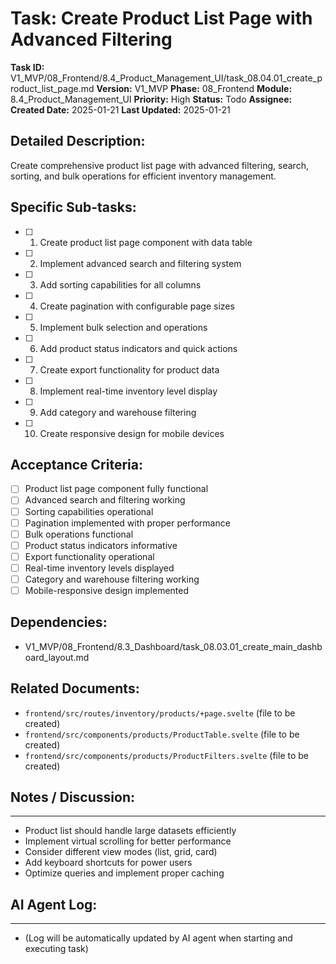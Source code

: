 # Task: Create Product List Page with Advanced Filtering

**Task ID:** V1_MVP/08_Frontend/8.4_Product_Management_UI/task_08.04.01_create_product_list_page.md
**Version:** V1_MVP
**Phase:** 08_Frontend
**Module:** 8.4_Product_Management_UI
**Priority:** High
**Status:** Todo
**Assignee:**
**Created Date:** 2025-01-21
**Last Updated:** 2025-01-21

## Detailed Description:
Create comprehensive product list page with advanced filtering, search, sorting, and bulk operations for efficient inventory management.

## Specific Sub-tasks:
- [ ] 1. Create product list page component with data table
- [ ] 2. Implement advanced search and filtering system
- [ ] 3. Add sorting capabilities for all columns
- [ ] 4. Create pagination with configurable page sizes
- [ ] 5. Implement bulk selection and operations
- [ ] 6. Add product status indicators and quick actions
- [ ] 7. Create export functionality for product data
- [ ] 8. Implement real-time inventory level display
- [ ] 9. Add category and warehouse filtering
- [ ] 10. Create responsive design for mobile devices

## Acceptance Criteria:
- [ ] Product list page component fully functional
- [ ] Advanced search and filtering working
- [ ] Sorting capabilities operational
- [ ] Pagination implemented with proper performance
- [ ] Bulk operations functional
- [ ] Product status indicators informative
- [ ] Export functionality operational
- [ ] Real-time inventory levels displayed
- [ ] Category and warehouse filtering working
- [ ] Mobile-responsive design implemented

## Dependencies:
- V1_MVP/08_Frontend/8.3_Dashboard/task_08.03.01_create_main_dashboard_layout.md

## Related Documents:
- `frontend/src/routes/inventory/products/+page.svelte` (file to be created)
- `frontend/src/components/products/ProductTable.svelte` (file to be created)
- `frontend/src/components/products/ProductFilters.svelte` (file to be created)

## Notes / Discussion:
---
* Product list should handle large datasets efficiently
* Implement virtual scrolling for better performance
* Consider different view modes (list, grid, card)
* Add keyboard shortcuts for power users
* Optimize queries and implement proper caching

## AI Agent Log:
---
* (Log will be automatically updated by AI agent when starting and executing task)
